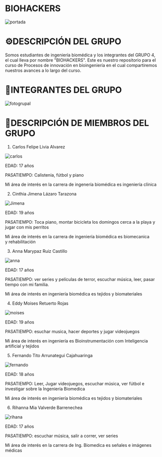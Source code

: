 # BIOHACKERS
![portada](imagenes/Portada.PNG)
# ⚙DESCRIPCIÓN DEL GRUPO
Somos estudiantes de ingeniería biomédica y los integrantes del GRUPO 4, el cual lleva por nombre "BIOHACKERS". Este es nuestro repositorio para el curso de Procesos de innovación en bioingeniería en el cual compartiremos nuestros avances a lo largo del curso.
# 🎇INTEGRANTES DEL GRUPO
![fotogrupal](imagenes/475dc60c-4b9c-4588-8590-42f3f7b7c5ab.jfif)
# 📑DESCRIPCIÓN DE MIEMBROS DEL GRUPO
1) Carlos Felipe Livia Alvarez

![carlos](imagenes/carlos.jfif)

EDAD: 17 años

PASATIEMPO: Calistenia, fútbol y piano

Mi área de interés en la carrera de ingenería biomédica es ingeniería clínica

2) Cinthia Jimena Lázaro Tarazona

![Jimena](imagenes/jimena.jfif)

EDAD: 19 años

PASATIEMPO: Toca piano, montar bicicleta los domingos cerca a la playa y jugar con mis perritos

Mi área de interés en la carrera de ingeniería biomédica es biomecanica y rehabilitación

3) Anna Marypaz Ruiz Castillo

![anna](imagenes/anna.jfif)

EDAD: 17 años 

PASATIEMPO: ver series y películas de terror, escuchar música, leer, pasar tiempo con mi familia. 

Mi área de interés en ingeniería biomédica es tejidos y biomateriales

4) Eddy Moises Retuerto Rojas

![moises](imagenes/moises.jfif)

EDAD: 19 años 

PASATIEMPO: esuchar musica, hacer deportes y jugar videojuegos

Mi área de interés en ingeniería es Bioinstrumentación com Inteligencia artificial y tejidos

5) Fernando Tito Arrunategui Cajahuaringa

![fernando](imagenes/fernando.jfif)

EDAD: 18 años

PASATIEMPO: Leer, Jugar videojuegos, escuchar música, ver fútbol e investigar sobre la Ingeniería Biomedica

Mi área de interés en ingeniería biomédica es tejidos y biomateriales

6) Rihanna Mia Valverde Barrenechea 

![rihana](imagenes/rihana.jfif)

EDAD: 17 años

PASATIEMPO: escuchar música, salir a correr, ver series

Mi área de interés en la carrera de Ing. Biomedica es señales e  imágenes médicas
